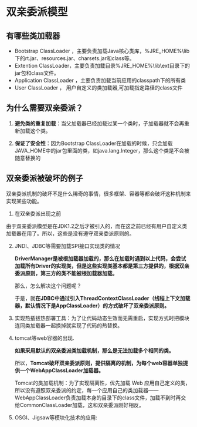 # 双亲委派模型

## 有哪些类加载器

- Bootstrap ClassLoader ，主要负责加载Java核心类库，%JRE_HOME%\lib下的rt.jar、resources.jar、charsets.jar和class等。
- Extention ClassLoader，主要负责加载目录%JRE_HOME%\lib\ext目录下的jar包和class文件。
- Application ClassLoader ，主要负责加载当前应用的classpath下的所有类
- User ClassLoader ， 用户自定义的类加载器,可加载指定路径的class文件

## 为什么需要双亲委派？

1. **避免类的重复加载**：当父加载器已经加载过某一个类时，子加载器就不会再重新加载这个类。

2. **保证了安全性**：因为Bootstrap ClassLoader在加载的时候，只会加载JAVA_HOME中的jar包里面的类，如java.lang.Integer，那么这个类是不会被随意替换的

## 双亲委派被破坏的例子

双亲委派机制的破坏不是什么稀奇的事情，很多框架、容器等都会破坏这种机制来实现某些功能。

1. 在双亲委派出现之前

由于双亲委派模型是在JDK1.2之后才被引入的，而在这之前已经有用户自定义类加载器在用了。所以，这些是没有遵守双亲委派原则的。

2. JNDI、JDBC等需要加载SPI接口实现类的情况

   **DriverManager是被根加载器加载的，那么在加载时遇到以上代码，会尝试加载所有Driver的实现类，但是这些实现类基本都是第三方提供的，根据双亲委派原则，第三方的类不能被根加载器加载。**

   那么，怎么解决这个问题呢？

   于是，就**在JDBC中通过引入ThreadContextClassLoader（线程上下文加载器，默认情况下是AppClassLoader）的方式破坏了双亲委派原则。**

3. 实现热插拔热部署工具：为了让代码动态生效而无需重启，实现方式时把模块连同类加载器一起换掉就实现了代码的热替换。

4. tomcat等web容器的出现.

   **如果采用默认的双亲委派类加载机制，那么是无法加载多个相同的类。**

   所以，**Tomcat破坏双亲委派原则，提供隔离的机制，为每个web容器单独提供一个WebAppClassLoader加载器。**

   Tomcat的类加载机制：为了实现隔离性，优先加载 Web 应用自己定义的类，所以没有遵照双亲委派的约定，每一个应用自己的类加载器——WebAppClassLoader负责加载本身的目录下的class文件，加载不到时再交给CommonClassLoader加载，这和双亲委派刚好相反。

5. OSGI、Jigsaw等模块化技术的应用:


